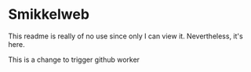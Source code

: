 # Smikkelweb

This readme is really of no use since only I can view it. Nevertheless, it's here.

This is a change to trigger github worker
